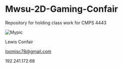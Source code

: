 # Mwsu-2D-Gaming-Confair
Repository for holding class work for CMPS 4443

![Mypic](https://avatars3.githubusercontent.com/u/8549437?v=3&s=260)

Lewis Confair

loomisc78@gmail.com

192.241.172.68
